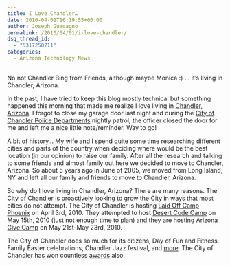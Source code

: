 ```yaml
---
title: I Love Chandler…
date: 2010-04-01T16:19:55+00:00
author: Joseph Guadagno
permalink: /2010/04/01/i-love-chandler/
dsq_thread_id:
  - "5317250711"
categories:
  - Arizona Technology News
---
```

No not Chandler Bing from Friends, although maybe Monica :) … it’s living in Chandler, Arizona.

In the past, I have tried to keep this blog mostly technical but something happened this morning that made me realize I love living in [Chandler, Arizona](http://www.chandleraz.gov "City of Chandler web site."). I forgot to close my garage door last night and during the [City of Chandler Police Departments](http://chandlerpd.com) nightly patrol, the officer closed the door for me and left me a nice little note/reminder. Way to go!

A bit of history… My wife and I spend quite some time researching different cities and parts of the country when deciding where would be the best location (in our opinion) to raise our family. After all the research and talking to some friends and almost family out here we decided to move to Chandler, Arizona. So about 5 years ago in June of 2005, we moved from Long Island, NY and left all our family and friends to move to Chandler, Arizona.

So why do I love living in Chandler, Arizona? There are many reasons. The City of Chandler is proactively looking to grow the City in ways that most cities do not attempt.  The City of Chandler is hosting [Laid Off Camp Phoenix](http://laidoffcampphoenix.com) on April 3rd, 2010.  They attempted to host [Desert Code Camp](http://desertcodecamp.com) on May 15th, 2010 (just not enough time to plan) and they are hosting [Arizona Give Camp](http://azgivecamp.org/Home.aspx) on May 21st-May 23rd, 2010.

The City of Chandler does so much for its citizens, Day of Fun and Fitness, Family Easter celebrations, Chandler Jazz festival,  and [more](http://www.chandleraz.gov/newsreleasearchive.aspx). The City of Chandler has won countless [awards](http://www.chandleraz.gov/default.aspx?pageid=22) also.
